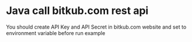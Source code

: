 # Java call bitkub.com rest api
You should create API Key and API Secret in bitkub.com website and set to environment variable before run example